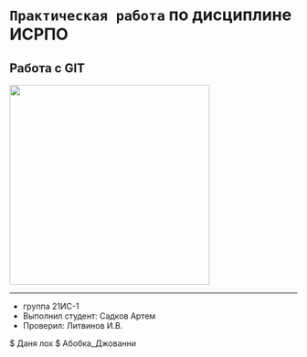# ``Практическая работа`` по дисциплине ИСРПО

## Работа с GIT

<p><img src = "https://upload.wikimedia.org/wikipedia/commons/thumb/8/8e/Black_Bovan.jpg/1200px-Black_Bovan.jpg" width = "350"></p>

<p><a href = "https://religion-info.ru"></a></p>

-----

* группа 21ИС-1
* Выполнил студент:  Садков Артем
* Проверил: Литвинов И.В.

$ Даня лох
$ Абобка_Джованни

